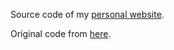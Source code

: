 Source code of my <a href="https://magaiarsa.github.io"> personal website</a>.

Original code from <a href="https://github.com/WesleyyC/wesleyyc.github.io"> here</a>.
